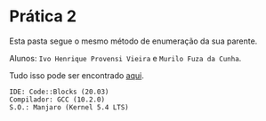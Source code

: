 # Prática 2

Esta pasta segue o mesmo método de enumeração da sua parente.

Alunos: `Ivo Henrique Provensi Vieira` e `Murilo Fuza da Cunha`.

Tudo isso pode ser encontrado [aqui](https://github.com/schmelman/ed2/tree/main/praticas/2nd/).

```
IDE: Code::Blocks (20.03)
Compilador: GCC (10.2.0)
S.O.: Manjaro (Kernel 5.4 LTS)
```
